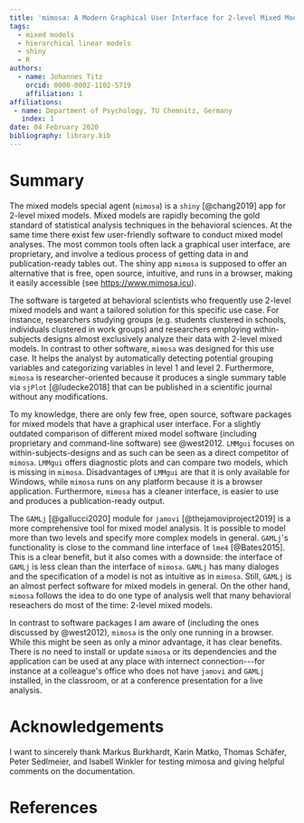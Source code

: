 ```yaml
---
title: 'mimosa: A Modern Graphical User Interface for 2-level Mixed Models'
tags:
  - mixed models
  - hierarchical linear models
  - shiny
  - R
authors:
  - name: Johannes Titz
    orcid: 0000-0002-1102-5719
    affiliation: 1
affiliations:
 - name: Department of Psychology, TU Chemnitz, Germany
   index: 1
date: 04 February 2020
bibliography: library.bib
---
```


# Summary
The mixed models special agent (``mimosa``) is a ``shiny`` [@chang2019] app for 2-level mixed models. Mixed models are rapidly becoming the gold standard of statistical analysis techniques in the behavioral sciences. At the same time there exist few user-friendly software to conduct mixed model analyses. The most common tools often lack a graphical user interface, are proprietary, and involve a tedious process of getting data in and publication-ready tables out. The shiny app ``mimosa`` is supposed to offer an alternative that is free, open source, intuitive, and runs in a browser, making it easily accessible (see https://www.mimosa.icu).

The software is targeted at behavioral scientists who frequently use 2-level mixed models and want a tailored solution for this specific use case. For instance, researchers studying groups (e.g. students clustered in schools, individuals clustered in work groups) and researchers employing within-subjects designs almost exclusively analyze their data with 2-level mixed models. In contrast to other software, ``mimosa`` was designed for this use case. It helps the analyst by automatically detecting potential grouping variables and categorizing variables in level 1 and level 2. Furthermore, ``mimosa`` is researcher-oriented because it produces a single summary table via ``sjPlot`` [@ludecke2018] that can be published in a scientific journal without any modifications.

To my knowledge, there are only few free, open source, software packages for mixed models that have a graphical user interface. For a slightly outdated comparison of different mixed model software (including proprietary and command-line software) see @west2012. ``LMMgui`` focuses on within-subjects-designs and as such can be seen as a direct competitor of ``mimosa``. ``LMMgui`` offers diagnostic plots and can compare two models, which is missing in ``mimosa``. Disadvantages of ``LMMgui`` are that it is only available for Windows, while ``mimosa`` runs on any platform because it is a browser application. Furthermore, ``mimosa`` has a cleaner interface, is easier to use and produces a publication-ready output.

The ``GAMLj`` [@gallucci2020] module for ``jamovi`` [@thejamoviproject2019] is a more comprehensive tool for mixed model analysis. It is possible to model more than two levels and specify more complex models in general. ``GAMLj``'s functionality is close to the command line interface of ``lme4`` [@Bates2015]. This is a clear benefit, but it also comes with a downside: the interface of ``GAMLj`` is less clean than the interface of ``mimosa``. ``GAMLj`` has many dialoges and the specification of a model is not as intuitive as in ``mimosa``. Still, ``GAMLj`` is an almost perfect software for mixed models in general. On the other hand, ``mimosa`` follows the idea to do one type of analysis well that many behavioral reseachers do most of the time: 2-level mixed models.

In contrast to software packages I am aware of (including the ones discussed by @west2012), ``mimosa`` is the only one running in a browser. While this might be seen as only a minor advantage, it has clear benefits. There is no need to install or update ``mimosa`` or its dependencies and the application can be used at any place with internect connection---for instance at a colleague's office who does not have ``jamovi`` and ``GAMLj`` installed, in the classroom, or at a conference presentation for a live analysis.

# Acknowledgements
I want to sincerely thank Markus Burkhardt, Karin Matko, Thomas Schäfer, Peter Sedlmeier, and Isabell Winkler for testing mimosa and giving helpful comments on the documentation.

# References
